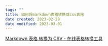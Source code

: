 ```yaml
---
tags: ""
title: 如何将markdown表格转换成csv表格
date created: 2023-02-28
date modified: 2023-03-01
---
```


[Markdown 表格 转换为 CSV - 在线表格转换工具](https://tableconvert.com/zh-cn/markdown-to-csv)
